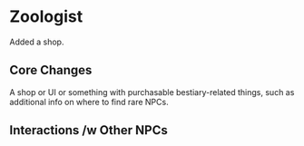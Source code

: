 # Zoologist

Added a shop.

## Core Changes

A shop or UI or something with purchasable bestiary-related things, such as additional info on where to find rare NPCs.

## Interactions /w Other NPCs
